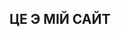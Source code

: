 <!DOCTYPE html>
<html lang="en">

<head>
    <meta charset="UTF-8">
    <meta name="viewport" content="width=device-width, initial-scale=1.0">
    <title>Document</title>
    <link rel="stylesheet" href="index.css">
</head>

<body>
  <h2> ЦЕ Э МІЙ САЙТ</h2>
<body>

